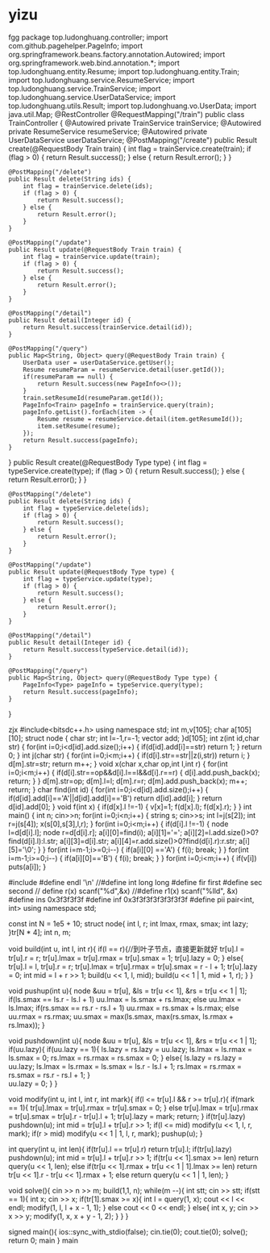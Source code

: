 # yizu
 fgg
package top.ludonghuang.controller;
import com.github.pagehelper.PageInfo;
import org.springframework.beans.factory.annotation.Autowired;
import org.springframework.web.bind.annotation.*;
import top.ludonghuang.entity.Resume;
import top.ludonghuang.entity.Train;
import top.ludonghuang.service.ResumeService;
import top.ludonghuang.service.TrainService;
import top.ludonghuang.service.UserDataService;
import top.ludonghuang.utils.Result;
import top.ludonghuang.vo.UserData;
import java.util.Map;
@RestController
@RequestMapping("/train")
public class TrainController {
    @Autowired
    private TrainService trainService;
    @Autowired
    private ResumeService resumeService;
    @Autowired
    private UserDataService userDataService;
    @PostMapping("/create")
    public Result create(@RequestBody Train train) {
        int flag = trainService.create(train);
        if (flag > 0) {
            return Result.success();
        } else {
            return Result.error();
        }
    }

    @PostMapping("/delete")
    public Result delete(String ids) {
        int flag = trainService.delete(ids);
        if (flag > 0) {
            return Result.success();
        } else {
            return Result.error();
        }
    }

    @PostMapping("/update")
    public Result update(@RequestBody Train train) {
        int flag = trainService.update(train);
        if (flag > 0) {
            return Result.success();
        } else {
            return Result.error();
        }
    }

    @PostMapping("/detail")
    public Result detail(Integer id) {
        return Result.success(trainService.detail(id));
    }

    @PostMapping("/query")
    public Map<String, Object> query(@RequestBody Train train) {
        UserData user = userDataService.getUser();
        Resume resumeParam = resumeService.detail(user.getId());
        if(resumeParam == null) {
            return Result.success(new PageInfo<>());
        }
        train.setResumeId(resumeParam.getId());
        PageInfo<Train> pageInfo = trainService.query(train);
        pageInfo.getList().forEach(item -> {
            Resume resume = resumeService.detail(item.getResumeId());
            item.setResume(resume);
        });
        return Result.success(pageInfo);
    }

}
 public Result create(@RequestBody Type type) {
        int flag = typeService.create(type);
        if (flag > 0) {
            return Result.success();
        } else {
            return Result.error();
        }
    }

    @PostMapping("/delete")
    public Result delete(String ids) {
        int flag = typeService.delete(ids);
        if (flag > 0) {
            return Result.success();
        } else {
            return Result.error();
        }
    }

    @PostMapping("/update")
    public Result update(@RequestBody Type type) {
        int flag = typeService.update(type);
        if (flag > 0) {
            return Result.success();
        } else {
            return Result.error();
        }
    }

    @PostMapping("/detail")
    public Result detail(Integer id) {
        return Result.success(typeService.detail(id));
    }

    @PostMapping("/query")
    public Map<String, Object> query(@RequestBody Type type) {
        PageInfo<Type> pageInfo = typeService.query(type);
        return Result.success(pageInfo);
    }
}

 zjx
#include<bitsdc++.h>
using namespace std;
int m,v[105];
char a[105][10];
struct node
{
    char str;
    int l=-1,r=-1;
    vector<char> add;
}d[105];
int z(int id,char str)
{
    for(int i=0;i<d[id].add.size();i++)
    {
        if(d[id].add[i]==str)
            return 1;
    }
    return 0;
}
int j(char str)
{
    for(int i=0;i<m;i++)
    {
        if(d[i].str==str||z(i,str))
            return i;
    }
    d[m].str=str;
    return m++;
}
void x(char x,char op,int l,int r)
{
    for(int i=0;i<m;i++)
    {
        if(d[i].str==op&&d[i].l==l&&d[i].r==r)
        {
            d[i].add.push_back(x);
            return;
        }
    }
    d[m].str=op;
    d[m].l=l;
    d[m].r=r;
    d[m].add.push_back(x);
    m++;
    return;
}
char find(int id)
{
    for(int i=0;i<d[id].add.size();i++)
    {
        if(d[id].add[i]=='A'||d[id].add[i]=='B')
            return d[id].add[i];
    }
    return d[id].add[0];
}
void f(int x)
{
    if(d[x].l !=-1)
    {
        v[x]=1;
        f(d[x].l);
        f(d[x].r);
    }
}
int main()
{
    int n;
    cin>>n;
    for(int i=0;i<n;i++)
    {
        string s;
        cin>>s;
        int l=j(s[2]);
        int r=j(s[4]);
        x(s[0],s[3],l,r);
    }
    for(int i=0;i<m;i++)
    {
        if(d[i].l !=-1)
        {
        node l=d[d[i].l];
        node r=d[d[i].r];
        a[i][0]=find(i);
        a[i][1]='=';
        a[i][2]=l.add.size()>0?find(d[i].l):l.str;
        a[i][3]=d[i].str;
        a[i][4]=r.add.size()>0?find(d[i].r):r.str;
        a[i][5]='\0';
    }
    }
    for(int i=m-1;i>=0;i--)
    {
        if(a[i][0] =='A')
        {
            f(i);
            break;
        }
    }
    for(int i=m-1;i>=0;i--)
    {
        if(a[i][0]=='B')
        {
            f(i);
            break;
        }
    }
    for(int i=0;i<m;i++)
    {
        if(v[i])
            puts(a[i]);
    }
    
#include<iostream>
#define endl '\n'
//#define int long long
#define fir first
#define sec second
// define r(x) scanf("%d",&x)
//#define r1(x) scanf("%lld", &x)
#define ins 0x3f3f3f3f
#define inf 0x3f3f3f3f3f3f3f3f
#define pii pair<int, int>
using namespace std;

const int N = 1e5 + 10;
struct node{
    int l, r;
    int lmax, rmax, smax;
    int lazy;
}tr[N * 4];
int n, m;

void build(int u, int l, int r){
    if(l == r){//到叶子节点，直接更新就好
        tr[u].l = tr[u].r = r;
        tr[u].lmax = tr[u].rmax = tr[u].smax = 1;
        tr[u].lazy = 0;
    }
    else{
        tr[u].l = l, tr[u].r = r;
        tr[u].lmax = tr[u].rmax = tr[u].smax = r - l + 1;
        tr[u].lazy = 0;
        int mid = l + r >> 1;
        build(u << 1, l, mid);
        build(u << 1 | 1, mid + 1, r);
    }
}

void pushup(int u){
    node &uu = tr[u], &ls = tr[u << 1], &rs = tr[u << 1 | 1];
    if(ls.smax == ls.r - ls.l + 1) uu.lmax = ls.smax + rs.lmax;
    else uu.lmax = ls.lmax;
    if(rs.smax == rs.r - rs.l + 1) uu.rmax = rs.smax + ls.rmax;
    else uu.rmax = rs.rmax;
    uu.smax = max(ls.smax, max(rs.smax, ls.rmax + rs.lmax)); 
}

void pushdown(int u){
    node &uu = tr[u], &ls = tr[u << 1], &rs = tr[u << 1 | 1];
    if(uu.lazy){
        if(uu.lazy == 1){
            ls.lazy = rs.lazy = uu.lazy;
            ls.lmax = ls.rmax = ls.smax = 0;
            rs.lmax = rs.rmax = rs.smax = 0;
        }
        else{
            ls.lazy = rs.lazy = uu.lazy;
            ls.lmax = ls.rmax = ls.smax = ls.r - ls.l + 1;
            rs.lmax = rs.rmax = rs.smax = rs.r - rs.l + 1;
        }   
        uu.lazy = 0;
    }
}

void modify(int u, int l, int r, int mark){
    if(l <= tr[u].l && r >= tr[u].r){
        if(mark == 1){
            tr[u].lmax = tr[u].rmax = tr[u].smax = 0;
        }
        else tr[u].lmax = tr[u].rmax = tr[u].smax = tr[u].r - tr[u].l + 1;
        tr[u].lazy = mark;
        return;
    }
    if(tr[u].lazy) pushdown(u);
    int mid = tr[u].l + tr[u].r >> 1;
    if(l <= mid) modify(u << 1, l, r, mark);
    if(r > mid) modify(u << 1 | 1, l, r, mark);
    pushup(u);
}

int query(int u, int len){
    if(tr[u].l == tr[u].r) return tr[u].l;
    if(tr[u].lazy) pushdown(u);
    int mid = tr[u].l + tr[u].r >> 1;
    if(tr[u << 1].smax >= len) return query(u << 1, len);
    else if(tr[u << 1].rmax + tr[u << 1 | 1].lmax >= len) return tr[u << 1].r - tr[u << 1].rmax + 1;
    else return query(u << 1 | 1, len);
}

void solve(){
    cin >> n >> m;
    build(1,1, n);
    while(m --){
        int stt;
        cin >> stt;
        if(stt == 1){
            int x;
            cin >> x;
            if(tr[1].smax >= x){
                int l = query(1, x);
                cout << l << endl;
                modify(1, l, l + x - 1, 1);
            }
            else cout << 0 << endl;
        }
        else{
            int x, y;
            cin >> x >> y;
            modify(1, x, x + y - 1, 2);
        }
    }
}

signed main(){
    ios::sync_with_stdio(false);
    cin.tie(0);
    cout.tie(0);
    solve();
    return 0;
 main
}
 main
